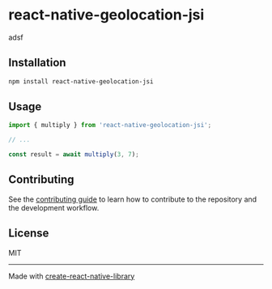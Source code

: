 # react-native-geolocation-jsi

adsf

## Installation

```sh
npm install react-native-geolocation-jsi
```

## Usage

```js
import { multiply } from 'react-native-geolocation-jsi';

// ...

const result = await multiply(3, 7);
```

## Contributing

See the [contributing guide](CONTRIBUTING.md) to learn how to contribute to the repository and the development workflow.

## License

MIT

---

Made with [create-react-native-library](https://github.com/callstack/react-native-builder-bob)
